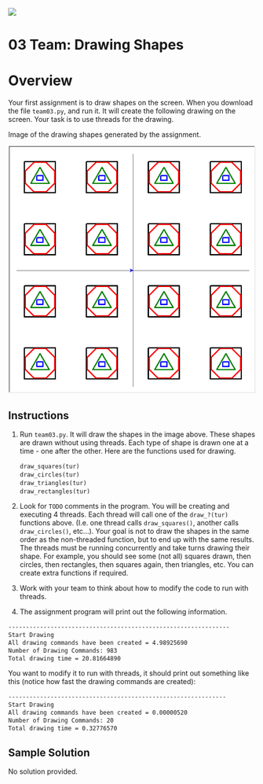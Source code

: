 ![](../../../banner.png)

# 03 Team: Drawing Shapes 

# Overview

Your first assignment is to draw shapes on the screen. When you download the file `team03.py`, and run it.  It will create the following drawing on the screen.  Your task is to use threads for the drawing.

Image of the drawing shapes generated by the assignment.

![](image1.png)


## Instructions

1. Run `team03.py`.  It will draw the shapes in the image above.  These shapes are drawn without using threads.  Each type of shape is drawn one at a time - one after the other.  Here are the functions used for drawing.

	```python
	draw_squares(tur)
	draw_circles(tur)
	draw_triangles(tur)
	draw_rectangles(tur)
	```

2. Look for `TODO` comments in the program.  You will be creating and executing 4 threads.  Each thread will call one of the `draw_?(tur)` functions above.  (I.e. one thread calls `draw_squares()`, another calls `draw_circles()`, etc...).  Your goal is not to draw the shapes in the same order as the non-threaded function, but to end up with the same results.  The threads must be running concurrently and take turns drawing their shape.  For example, you should see some (not all) squares drawn, then circles, then rectangles, then squares again, then triangles, etc.  You can create extra functions if required.

3. Work with your team to think about how to modify the code to run with threads.

3. The assignment program will print out the following information.

```text
---------------------------------------------------------------
Start Drawing
All drawing commands have been created = 4.98925690
Number of Drawing Commands: 983
Total drawing time = 20.81664890
```

You want to modify it to run with threads, it should print out something like this (notice how fast the drawing commands are created):

```text
--------------------------------------------------------------
Start Drawing
All drawing commands have been created = 0.00000520
Number of Drawing Commands: 20
Total drawing time = 0.32776570
```

## Sample Solution

No solution provided. 